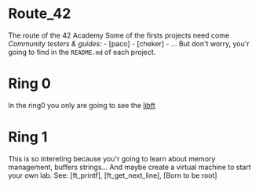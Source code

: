 # Route_42
The route of the 42 Academy
Some of the firsts projects need come *Community testers & guides*:
	- [paco]
	- [cheker]
	- ...
But don't worry, you'r going to find in the `README.md` of each project.

# Ring 0
In the ring0 you only are going to see the [libft](https://github.com/aseth0/Route_42/blob/main/Libft/README.md)

# Ring 1
This is so intereting because you'r going to learn about memory management, buffers strings...
And maybe create a virtual machine to start your own lab.
See: [ft_printf], [ft_get_next_line], [Born to be root]
